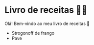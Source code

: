 # Livro de receitas :man_cook:	

Olá! Bem-vindo ao meu livro de receitas :cheese:	

- Strogonoff de frango
- Pave